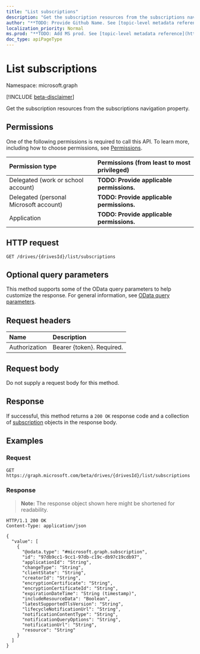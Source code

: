 ```yaml
---
title: "List subscriptions"
description: "Get the subscription resources from the subscriptions navigation property."
author: "**TODO: Provide Github Name. See [topic-level metadata reference](https://msgo.azurewebsites.net/add/document/guidelines/metadata.html#topic-level-metadata)**"
localization_priority: Normal
ms.prod: "**TODO: Add MS prod. See [topic-level metadata reference](https://msgo.azurewebsites.net/add/document/guidelines/metadata.html#topic-level-metadata)**"
doc_type: apiPageType
---
```


# List subscriptions
Namespace: microsoft.graph

[!INCLUDE [beta-disclaimer](../../includes/beta-disclaimer.md)]

Get the subscription resources from the subscriptions navigation property.

## Permissions
One of the following permissions is required to call this API. To learn more, including how to choose permissions, see [Permissions](/graph/permissions-reference).

|Permission type|Permissions (from least to most privileged)|
|:---|:---|
|Delegated (work or school account)|**TODO: Provide applicable permissions.**|
|Delegated (personal Microsoft account)|**TODO: Provide applicable permissions.**|
|Application|**TODO: Provide applicable permissions.**|

## HTTP request

<!-- {
  "blockType": "ignored"
}
-->
``` http
GET /drives/{drivesId}/list/subscriptions
```

## Optional query parameters
This method supports some of the OData query parameters to help customize the response. For general information, see [OData query parameters](/graph/query-parameters).

## Request headers
|Name|Description|
|:---|:---|
|Authorization|Bearer {token}. Required.|

## Request body
Do not supply a request body for this method.

## Response

If successful, this method returns a `200 OK` response code and a collection of [subscription](../resources/subscription.md) objects in the response body.

## Examples

### Request
<!-- {
  "blockType": "request",
  "name": "list_subscription"
}
-->
``` http
GET https://graph.microsoft.com/beta/drives/{drivesId}/list/subscriptions
```


### Response
>**Note:** The response object shown here might be shortened for readability.
<!-- {
  "blockType": "response",
  "truncated": true,
  "@odata.type": "Collection(microsoft.graph.subscription)"
}
-->
``` http
HTTP/1.1 200 OK
Content-Type: application/json

{
  "value": [
    {
      "@odata.type": "#microsoft.graph.subscription",
      "id": "97db9cc1-9cc1-97db-c19c-db97c19cdb97",
      "applicationId": "String",
      "changeType": "String",
      "clientState": "String",
      "creatorId": "String",
      "encryptionCertificate": "String",
      "encryptionCertificateId": "String",
      "expirationDateTime": "String (timestamp)",
      "includeResourceData": "Boolean",
      "latestSupportedTlsVersion": "String",
      "lifecycleNotificationUrl": "String",
      "notificationContentType": "String",
      "notificationQueryOptions": "String",
      "notificationUrl": "String",
      "resource": "String"
    }
  ]
}
```

